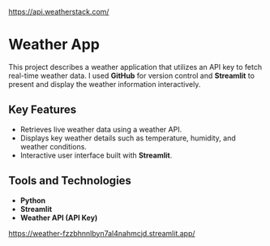 https://api.weatherstack.com/

# Weather App

This project describes a weather application that utilizes an API key to fetch real-time weather data. I used **GitHub** for version control and **Streamlit** to present and display the weather information interactively.

## Key Features
- Retrieves live weather data using a weather API.
- Displays key weather details such as temperature, humidity, and weather conditions.
- Interactive user interface built with **Streamlit**.

## Tools and Technologies
- **Python**
- **Streamlit**
- **Weather API (API Key)**

https://weather-fzzbhnnlbyn7al4nahmcjd.streamlit.app/


